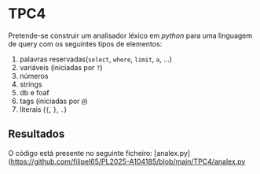 # TPC4

Pretende-se construir um analisador léxico em *python* para uma linguagem de query com os seguintes tipos de elementos: 
1. palavras reservadas(`select`, `where`, `limit`, `a`, ...)
2. variáveis (iniciadas por `?`)
3. números
4. strings
5. db e foaf
6. tags (iniciadas por `@`)
7. literais (`{`, `}`, `.`)

## Resultados
O código está presente no seguinte ficheiro:
[analex.py](https://github.com/filipel65/PL2025-A104185/blob/main/TPC4/analex.py
